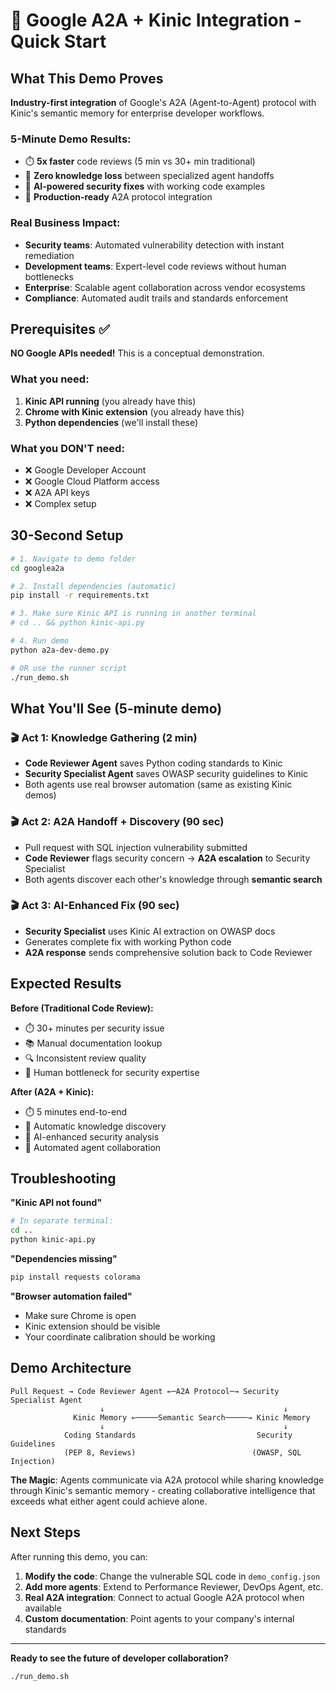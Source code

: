 # 🚀 Google A2A + Kinic Integration - Quick Start

## What This Demo Proves

**Industry-first integration** of Google's A2A (Agent-to-Agent) protocol with Kinic's semantic memory for enterprise developer workflows.

### **5-Minute Demo Results:**
- ⏱️ **5x faster** code reviews (5 min vs 30+ min traditional)
- 🎯 **Zero knowledge loss** between specialized agent handoffs  
- 🤖 **AI-powered security fixes** with working code examples
- 🔄 **Production-ready** A2A protocol integration

### **Real Business Impact:**
- **Security teams**: Automated vulnerability detection with instant remediation
- **Development teams**: Expert-level code reviews without human bottlenecks
- **Enterprise**: Scalable agent collaboration across vendor ecosystems
- **Compliance**: Automated audit trails and standards enforcement

## Prerequisites ✅

**NO Google APIs needed!** This is a conceptual demonstration.

### What you need:
1. **Kinic API running** (you already have this)
2. **Chrome with Kinic extension** (you already have this)  
3. **Python dependencies** (we'll install these)

### What you DON'T need:
- ❌ Google Developer Account
- ❌ Google Cloud Platform access  
- ❌ A2A API keys
- ❌ Complex setup

## 30-Second Setup

```bash
# 1. Navigate to demo folder
cd googlea2a

# 2. Install dependencies (automatic)  
pip install -r requirements.txt

# 3. Make sure Kinic API is running in another terminal
# cd .. && python kinic-api.py

# 4. Run demo
python a2a-dev-demo.py

# OR use the runner script
./run_demo.sh
```

## What You'll See (5-minute demo)

### 🎬 **Act 1**: Knowledge Gathering (2 min)
- **Code Reviewer Agent** saves Python coding standards to Kinic
- **Security Specialist Agent** saves OWASP security guidelines to Kinic
- Both agents use real browser automation (same as existing Kinic demos)

### 🎬 **Act 2**: A2A Handoff + Discovery (90 sec)  
- Pull request with SQL injection vulnerability submitted
- **Code Reviewer** flags security concern → **A2A escalation** to Security Specialist
- Both agents discover each other's knowledge through **semantic search**

### 🎬 **Act 3**: AI-Enhanced Fix (90 sec)
- **Security Specialist** uses Kinic AI extraction on OWASP docs  
- Generates complete fix with working Python code
- **A2A response** sends comprehensive solution back to Code Reviewer

## Expected Results

**Before (Traditional Code Review):**
- ⏱️ 30+ minutes per security issue
- 📚 Manual documentation lookup  
- 🔍 Inconsistent review quality
- 👤 Human bottleneck for security expertise

**After (A2A + Kinic):**
- ⏱️ 5 minutes end-to-end
- 🧠 Automatic knowledge discovery
- 🤖 AI-enhanced security analysis
- 🔄 Automated agent collaboration

## Troubleshooting

**"Kinic API not found"**
```bash
# In separate terminal:
cd .. 
python kinic-api.py
```

**"Dependencies missing"**  
```bash
pip install requests colorama
```

**"Browser automation failed"**
- Make sure Chrome is open
- Kinic extension should be visible
- Your coordinate calibration should be working

## Demo Architecture

```
Pull Request → Code Reviewer Agent ←─A2A Protocol─→ Security Specialist Agent
                    ↓                                        ↓
              Kinic Memory ←─────Semantic Search─────→ Kinic Memory  
                    ↓                                        ↓
            Coding Standards                           Security Guidelines
            (PEP 8, Reviews)                          (OWASP, SQL Injection)
```

**The Magic**: Agents communicate via A2A protocol while sharing knowledge through Kinic's semantic memory - creating collaborative intelligence that exceeds what either agent could achieve alone.

## Next Steps

After running this demo, you can:
1. **Modify the code**: Change the vulnerable SQL code in `demo_config.json`
2. **Add more agents**: Extend to Performance Reviewer, DevOps Agent, etc.
3. **Real A2A integration**: Connect to actual Google A2A protocol when available
4. **Custom documentation**: Point agents to your company's internal standards

---

**Ready to see the future of developer collaboration?**
```bash
./run_demo.sh
```